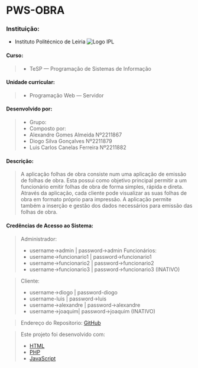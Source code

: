 # PWS-OBRA
### Instituição:
- Instituto Politécnico de Leiria 
![Logo IPL](https://www.ipleiria.pt/wp-content/uploads/2022/04/estg_h.svg)
#### Curso:
>- TeSP — Programação de Sistemas de Informação
#### Unidade curricular:
>- Programação Web — Servidor
#### Desenvolvido por:
>- Grupo: 
>- Composto por:
>  - Alexandre Gomes Almeida Nº2211867
>  - Diogo Silva Gonçalves Nº2211879
>  - Luis Carlos Canelas Ferreira Nº2211882

#### Descrição:
> A aplicação folhas de obra consiste num  uma aplicação de emissão de folhas de obra. 
Esta possui como objetivo principal permitir a um funcionário emitir folhas de obra de forma simples, rápida e direta. 
Através da aplicação, cada cliente pode visualizar as suas folhas de obra em formato próprio para impressão. 
A aplicação permite também a inserção e gestão dos dados necessários para emissão das folhas de obra.

#### Credências de Acesso ao Sistema:
> Administrador:
>- username->admin | password->admin
> Funcionários:
>- username->funcionario1 | password->funcionario1
>- username->funcionario2 | password->funcionario2
>- username->funcionario3 | password->funcionario3 (INATIVO)

> Cliente:
>- username->diogo | password-diogo
>- username-luis | password->luis
>- username->alexandre | password->alexandre
>- username->joaquim| password->joaquim (INATIVO)

> Endereço do Repositorio:
> [GitHub](https://github.com/Kynotec/PWS-OBRA)


> Este projeto foi desenvolvido com:
> - [HTML](https://www.w3schools.com/html/)
> - [PHP](https://www.w3schools.com/php/)
> - [JavaScript](https://www.javascript.com/)

